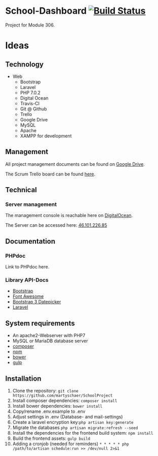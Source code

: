 # School-Dashboard [![Build Status](https://travis-ci.org/martyschaer/School-Dashboard.svg?token=TJhozVm4V6sqzmr5zGZF&branch=master)](https://travis-ci.com/martyschaer/School-Dashboard)
Project for Module 306.

# Ideas
## Technology
- Web
	- Bootstrap
	- Laravel
	- PHP 7.0.2
	- Digital Ocean
	- Travis-CI
	- Git @ Github
	- Trello
	- Google Drive
	- MySQL
	- Apache
	- XAMPP for development

## Management
All project management documents can be found on [Google Drive](https://drive.google.com/drive/folders/0B817XkuekfgYS1luV2RRSHpVOG8).

The Scrum Trello board can be found [here](https://trello.com/b/Ol8jBTos/schoolproject).

## Technical
### Server management
The management console is reachable here on [DigitalOcean](https://cloud.digitalocean.com/droplets/10094949).

The Server can be accessed here: [46.101.226.85](http://46.101.226.85/)

## Documentation
### PHPdoc
Link to PHPdoc here.

### Library API-Docs
* [Bootstrap](http://getbootstrap.com/)
* [Font Awesome](https://fortawesome.github.io/Font-Awesome/)
* [Bootstrap 3 Datepicker](https://eonasdan.github.io/bootstrap-datetimepicker/)
* [Laravel](https://laravel.com/docs/5.2)

## System requirements
* An apache2-Webserver with PHP7
* MySQL or MariaDB database server
* [composer](https://getcomposer.org/)
* [npm](https://nodejs.org/)
* [bower](http://bower.io/)
* [gulp](http://gulpjs.com/)

## Installation
1. Clone the repository: `git clone https://github.com/martyschaer/SchoolProject`
2. Install composer dependencies: `composer install`
3. Install bower dependencies: `bower install`
4. Copy/rename .env.example to .env
5. Adjust settings in .env (Database- and mail-settings)
6. Create a laravel encryption key:`php artisan key:generate`
7. Migrate the databases `php artisan migrate:refresh --seed`
8. Install the dependencies for the frontend build system: `npm install`
9. Build the frontend assets: `gulp build`
10. Adding a cronjob (needed for reminders) `* * * * * php /path/to/artisan schedule:run >> /dev/null 2>&1`
